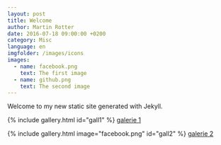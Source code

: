 ```yaml
---
layout: post
title: Welcome
author: Martin Rotter
date: 2016-07-18 09:00:00 +0200
category: Misc
language: en
imgfolder: /images/icons
images:
  - name: facebook.png
    text: The first image
  - name: github.png
    text: The second image
---
```


Welcome to my new static site generated with Jekyll.

{% include gallery.html id="gall1" %}  <a id="gall1" href="#">galerie 1</a>

{% include gallery.html image="facebook.png" id="gall2" %} <a id="gall2" href="#">galerie 2</a>